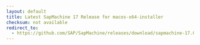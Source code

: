 ```yaml
---
layout: default
title: Latest SapMachine 17 Release for macos-x64-installer
checksum: not available
redirect_to:
  - https://github.com/SAP/SapMachine/releases/download/sapmachine-17.0.8.1/sapmachine-jdk-17.0.8.1_macos-x64_bin.dmg
---
```

